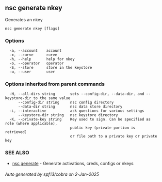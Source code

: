 ## nsc generate nkey

Generates an nkey

```
nsc generate nkey [flags]
```

### Options

```
  -a, --account    account
  -x, --curve      curve
  -h, --help       help for nkey
  -o, --operator   operator
  -S, --store      store in the keystore
  -u, --user       user
```

### Options inherited from parent commands

```
  -H, --all-dirs string       sets --config-dir, --data-dir, and --keystore-dir to the same value
      --config-dir string     nsc config directory
      --data-dir string       nsc data store directory
  -i, --interactive           ask questions for various settings
      --keystore-dir string   nsc keystore directory
  -K, --private-key string    Key used to sign. Can be specified as role (where applicable),
                              public key (private portion is retrieved)
                              or file path to a private key or private key 
```

### SEE ALSO

* [nsc generate](nsc_generate.md)	 - Generate activations, creds, configs or nkeys

###### Auto generated by spf13/cobra on 2-Jan-2025
